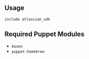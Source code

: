 ## Usage

```puppet
include atlassian_sdk
```

## Required Puppet Modules

* `boxen`
* `puppet-homebrew`
